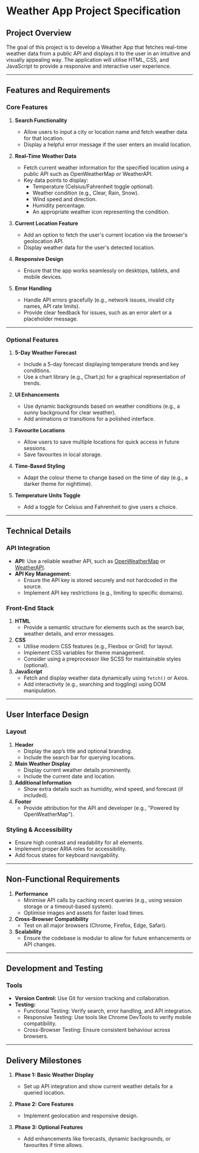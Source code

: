 # Weather App Project Specification  

## Project Overview  
The goal of this project is to develop a Weather App that fetches real-time weather data from a public API and displays it to the user in an intuitive and visually appealing way. The application will utilise HTML, CSS, and JavaScript to provide a responsive and interactive user experience.

---

## Features and Requirements  

### Core Features  
1. **Search Functionality**  
   - Allow users to input a city or location name and fetch weather data for that location.  
   - Display a helpful error message if the user enters an invalid location.

2. **Real-Time Weather Data**  
   - Fetch current weather information for the specified location using a public API such as OpenWeatherMap or WeatherAPI.  
   - Key data points to display:  
     - Temperature (Celsius/Fahrenheit toggle optional).  
     - Weather condition (e.g., Clear, Rain, Snow).  
     - Wind speed and direction.  
     - Humidity percentage.  
     - An appropriate weather icon representing the condition.

3. **Current Location Feature**  
   - Add an option to fetch the user's current location via the browser's geolocation API.  
   - Display weather data for the user's detected location.

4. **Responsive Design**  
   - Ensure that the app works seamlessly on desktops, tablets, and mobile devices.

5. **Error Handling**  
   - Handle API errors gracefully (e.g., network issues, invalid city names, API rate limits).  
   - Provide clear feedback for issues, such as an error alert or a placeholder message.

---

### Optional Features  
1. **5-Day Weather Forecast**  
   - Include a 5-day forecast displaying temperature trends and key conditions.  
   - Use a chart library (e.g., Chart.js) for a graphical representation of trends.

2. **UI Enhancements**  
   - Use dynamic backgrounds based on weather conditions (e.g., a sunny background for clear weather).  
   - Add animations or transitions for a polished interface.

3. **Favourite Locations**  
   - Allow users to save multiple locations for quick access in future sessions.  
   - Save favourites in local storage.

4. **Time-Based Styling**  
   - Adapt the colour theme to change based on the time of day (e.g., a darker theme for nighttime).

5. **Temperature Units Toggle**  
   - Add a toggle for Celsius and Fahrenheit to give users a choice.

---

## Technical Details  

### API Integration  
- **API:** Use a reliable weather API, such as [OpenWeatherMap](https://openweathermap.org/) or [WeatherAPI](https://www.weatherapi.com/).  
- **API Key Management:**  
  - Ensure the API key is stored securely and not hardcoded in the source.  
  - Implement API key restrictions (e.g., limiting to specific domains).

### Front-End Stack  
1. **HTML**  
   - Provide a semantic structure for elements such as the search bar, weather details, and error messages.  
2. **CSS**  
   - Utilise modern CSS features (e.g., Flexbox or Grid) for layout.  
   - Implement CSS variables for theme management.  
   - Consider using a preprocessor like SCSS for maintainable styles (optional).  
3. **JavaScript**  
   - Fetch and display weather data dynamically using `fetch()` or Axios.  
   - Add interactivity (e.g., searching and toggling) using DOM manipulation.

---

## User Interface Design  

### Layout  
1. **Header**  
   - Display the app’s title and optional branding.  
   - Include the search bar for querying locations.  
2. **Main Weather Display**  
   - Display current weather details prominently.  
   - Include the current date and location.  
3. **Additional Information**  
   - Show extra details such as humidity, wind speed, and forecast (if included).  
4. **Footer**  
   - Provide attribution for the API and developer (e.g., "Powered by OpenWeatherMap").

### Styling & Accessibility  
- Ensure high contrast and readability for all elements.  
- Implement proper ARIA roles for accessibility.  
- Add focus states for keyboard navigability.  

---

## Non-Functional Requirements  

1. **Performance**  
   - Minimise API calls by caching recent queries (e.g., using session storage or a timeout-based system).  
   - Optimise images and assets for faster load times.  
2. **Cross-Browser Compatibility**  
   - Test on all major browsers (Chrome, Firefox, Edge, Safari).  
3. **Scalability**  
   - Ensure the codebase is modular to allow for future enhancements or API changes.  

---

## Development and Testing  

### Tools  
- **Version Control:** Use Git for version tracking and collaboration.  
- **Testing:**  
   - Functional Testing: Verify search, error handling, and API integration.  
   - Responsive Testing: Use tools like Chrome DevTools to verify mobile compatibility.  
   - Cross-Browser Testing: Ensure consistent behaviour across browsers.  

---

## Delivery Milestones  

1. **Phase 1: Basic Weather Display**  
   - Set up API integration and show current weather details for a queried location.  

2. **Phase 2: Core Features**  
   - Implement geolocation and responsive design.  

3. **Phase 3: Optional Features**  
   - Add enhancements like forecasts, dynamic backgrounds, or favourites if time allows.  
